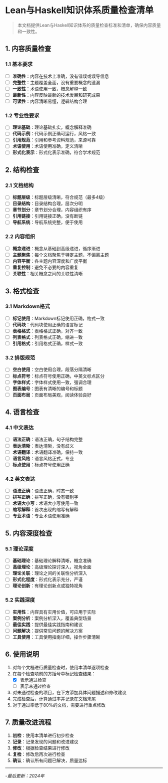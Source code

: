 # Lean与Haskell知识体系质量检查清单

> 本文档提供Lean与Haskell知识体系的质量检查标准和清单，确保内容质量和一致性。

## 1. 内容质量检查

### 1.1 基本要求

- [ ] **准确性**：内容在技术上准确，没有错误或误导信息
- [ ] **完整性**：主题覆盖全面，没有重要概念的遗漏
- [ ] **一致性**：术语使用一致，概念解释一致
- [ ] **最新性**：内容反映最新的技术发展和研究成果
- [ ] **可读性**：内容清晰易懂，逻辑结构合理

### 1.2 专业性要求

- [ ] **理论基础**：理论基础扎实，概念解释准确
- [ ] **代码示例**：代码示例正确可运行，风格一致
- [ ] **引用规范**：引用和参考资料规范，来源可靠
- [ ] **术语使用**：术语使用准确，定义清晰
- [ ] **形式化表示**：形式化表示准确，符合学术规范

## 2. 结构检查

### 2.1 文档结构

- [ ] **标题层级**：标题层级清晰，符合规范（最多4级）
- [ ] **目录结构**：目录结构合理，层次分明
- [ ] **章节划分**：章节划分合理，内容组织有序
- [ ] **引用链接**：引用链接正确，没有断链
- [ ] **导航系统**：导航系统完整，便于使用

### 2.2 内容组织

- [ ] **概念递进**：概念从基础到高级递进，循序渐进
- [ ] **主题聚焦**：每个文档聚焦于特定主题，不偏离主题
- [ ] **内容平衡**：各主题内容深度和广度平衡
- [ ] **重复控制**：避免不必要的内容重复
- [ ] **关联性**：相关概念之间的关联性清晰

## 3. 格式检查

### 3.1 Markdown格式

- [ ] **标记使用**：Markdown标记使用正确，格式一致
- [ ] **代码块**：代码块使用正确的语言标记
- [ ] **表格格式**：表格格式正确，对齐一致
- [ ] **列表格式**：列表格式正确，缩进一致
- [ ] **引用格式**：引用格式正确，样式一致

### 3.2 排版规范

- [ ] **空白使用**：空白使用合理，段落分隔清晰
- [ ] **标点符号**：标点符号使用正确，中英文标点区分
- [ ] **字体样式**：字体样式使用一致，强调合理
- [ ] **图表编号**：图表有清晰的编号和标题
- [ ] **页面布局**：页面布局美观，阅读体验良好

## 4. 语言检查

### 4.1 中文表达

- [ ] **语法正确**：语法正确，句子结构完整
- [ ] **表达清晰**：表达清晰，没有歧义
- [ ] **术语翻译**：术语翻译准确，保持一致
- [ ] **语言风格**：语言风格正式，专业
- [ ] **标点使用**：标点符号使用正确

### 4.2 英文表达

- [ ] **语法正确**：语法正确，时态一致
- [ ] **拼写正确**：拼写正确，没有错别字
- [ ] **术语大小写**：术语大小写使用一致
- [ ] **缩写解释**：首次出现的缩写有解释
- [ ] **专业术语**：专业术语使用准确

## 5. 内容深度检查

### 5.1 理论深度

- [ ] **基础理论**：基础理论解释清晰，概念准确
- [ ] **高级理论**：高级理论探讨深入，视角全面
- [ ] **理论关联**：理论之间的关联性分析深入
- [ ] **形式化程度**：形式化表示充分，严谨
- [ ] **理论创新**：有理论创新点或独特视角

### 5.2 实践深度

- [ ] **实用性**：内容具有实用价值，可应用于实际
- [ ] **案例分析**：案例分析深入，覆盖典型场景
- [ ] **最佳实践**：提供最佳实践指南和建议
- [ ] **问题解决**：提供常见问题的解决方案
- [ ] **工具使用**：工具使用指南详细，操作步骤清晰

## 6. 使用说明

1. 对每个文档进行质量检查时，使用本清单逐项检查
2. 在每个检查项前的方括号中标记检查结果：
   - [x] 表示通过检查
   - [ ] 表示未通过检查
3. 对未通过检查的项目，在下方添加具体问题描述和修改建议
4. 完成检查后，计算通过率并记录在文档末尾
5. 对于通过率低于80%的文档，需要进行重点修改

## 7. 质量改进流程

1. **初检**：使用本清单进行初步检查
2. **记录**：记录发现的问题和改进建议
3. **修改**：根据检查结果进行修改
4. **复检**：修改后再次进行检查
5. **确认**：确认所有问题已解决，质量达标

---

-*最后更新：2024年*
